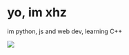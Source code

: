 # yo, im xhz 
im python, js and web dev, learning C++

![](https://komarev.com/ghpvc/?username=xhz1337&color=blueviolet)

